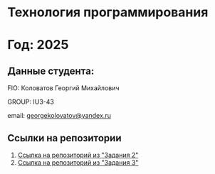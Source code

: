 # Технология программирования
# Год: 2025

## Данные студента:

FIO: Коловатов Георгий Михайлович

GROUP: IU3-43

email: georgekolovatov@yandex.ru

## Ссылки на репозитории



1. [Ссылка на репозиторий из "Задания 2"](https://github.com/GermaValid/TP.HomeWork)
2. [Ссылка на репозиторий из "Задания 3"](https://github.com/GermaValid/Heroes_of_IU3)
